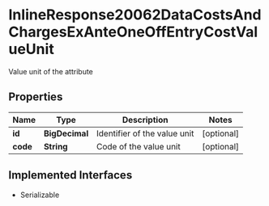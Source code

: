 

# InlineResponse20062DataCostsAndChargesExAnteOneOffEntryCostValueUnit

Value unit of the attribute

## Properties

Name | Type | Description | Notes
------------ | ------------- | ------------- | -------------
**id** | **BigDecimal** | Identifier of the value unit |  [optional]
**code** | **String** | Code of the value unit |  [optional]


## Implemented Interfaces

* Serializable


